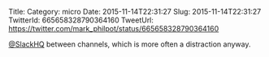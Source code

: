 Title: 
Category: micro
Date: 2015-11-14T22:31:27
Slug: 2015-11-14T22:31:27
TwitterId: 665658328790364160
TweetUrl: https://twitter.com/mark_philpot/status/665658328790364160

[@SlackHQ](https://twitter.com/SlackHQ) between channels, which is more often a distraction anyway.